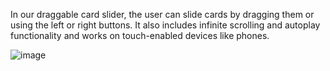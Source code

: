 In our draggable card slider, the user can slide cards by dragging them or using the left or right buttons. It also includes infinite scrolling and autoplay functionality and works on touch-enabled devices like phones.

![image](https://github.com/user-attachments/assets/84732059-d0cf-4a02-829f-45cdbb9f5e3c)
